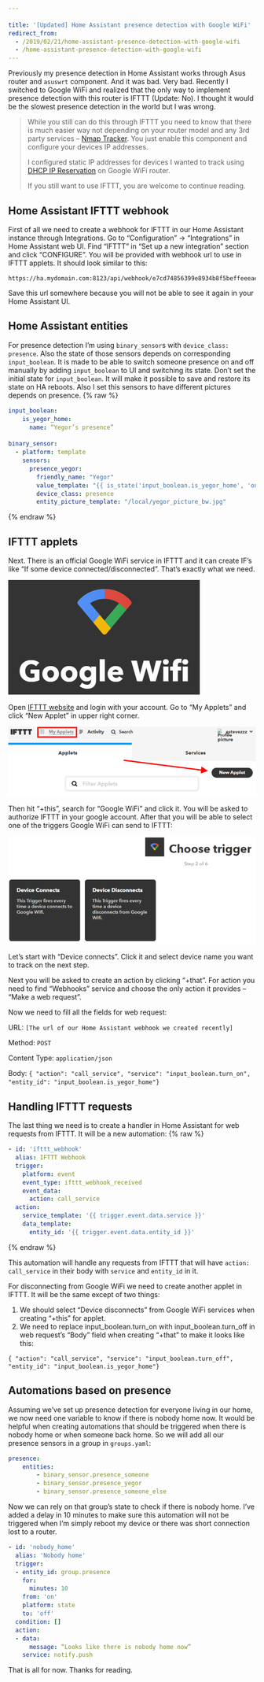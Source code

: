 ```yaml
---

title: '[Updated] Home Assistant presence detection with Google WiFi'
redirect_from:
  - /2019/02/21/home-assistant-presence-detection-with-google-wifi
  - /home-assistant-presence-detection-with-google-wifi
---
```


Previously my presence detection in Home Assistant works through Asus router and `asuswrt` component. And it was bad. Very bad. Recently I switched to Google WiFi and realized that the only way to implement presence detection with this router is IFTTT (Update: No). I thought it would be the slowest presence detection in the world but I was wrong.

> While you still can do this through IFTTT you need to know that there is much easier way not depending on your router model and any 3rd party services – [Nmap Tracker](https://www.home-assistant.io/integrations/nmap_tracker/). You just enable this component and configure your devices IP addresses.
>
> I configured static IP addresses for devices I wanted to track using [DHCP IP Reservation](https://support.google.com/wifi/answer/6274660?hl=en) on Google WiFi router.
>
> If you still want to use IFTTT, you are welcome to continue reading.

## Home Assistant IFTTT webhook
First of all we need to create a webhook for IFTTT in our Home Assistant instance through Integrations. Go to “Configuration” -> “Integrations” in Home Assistant web UI. Find “IFTTT” in “Set up a new integration” section and click “CONFIGURE”. You will be provided with webhook url to use in IFTTT applets. It should look similar to this:

```
https://ha.mydomain.com:8123/api/webhook/e7cd74856399e8934b8f5beffeeeaee4c351cdc8373647585ec040c7b69c2b999
```
Save this url somewhere because you will not be able to see it again in your Home Assistant UI.

## Home Assistant entities
For presence detection I’m using `binary_sensor`s with `device_class: presence`. Also the state of those sensors depends on corresponding `input_boolean`. It is made to be able to switch someone presence on and off manually by adding `input_boolean` to UI and switching its state. Don’t set the initial state for `input_boolean`. It will make it possible to save and restore its state on HA reboots. Also I set this sensors to have different pictures depends on presence.
{% raw %}
```yaml
input_boolean:
    is_yegor_home:
      name: “Yegor’s presence”

binary_sensor:
  - platform: template
    sensors:
      presence_yegor:
        friendly_name: "Yegor"
        value_template: "{{ is_state('input_boolean.is_yegor_home', 'on') }}"
        device_class: presence
        entity_picture_template: "/local/yegor_picture_bw.jpg"
```
{% endraw %}
## IFTTT applets
Next. There is an official Google WiFi service in IFTTT and it can create IF’s like “If some device connected/disconnected”. That’s exactly what we need.

![image](/img/2019-02-21/ifttt_google_wifi.png)

Open [IFTTT website](https://ifttt.com/) and login with your account. Go to “My Applets” and click “New Applet” in upper right corner.

![image](/img/2019-02-21/screenshot-ifttt.com-2019.02.21-11-10-25.png)

Then hit “+this”, search for “Google WiFi” and click it. You will be asked to authorize IFTTT in your google account. After that you will be able to select one of the triggers Google WiFi can send to IFTTT:

![image](/img/2019-02-21/screenshot-ifttt.com-2019.02.21-11-20-06.png)

Let’s start with “Device connects”. Click it and select device name you want to track on the next step.

Next you will be asked to create an action by clicking “+that”. For action you need to find “Webhooks” service and choose the only action it provides – “Make a web request”.

Now we need to fill all the fields for web request:

URL: `[The url of our Home Assistant webhook we created recently]`

Method: `POST`

Content Type: `application/json`

Body: `{ "action": "call_service", "service": "input_boolean.turn_on", "entity_id": "input_boolean.is_yegor_home"}`

<div class="adsblock">
<script async src="https://pagead2.googlesyndication.com/pagead/js/adsbygoogle.js"></script>
<ins class="adsbygoogle"
     style="display:block; text-align:center;"
     data-ad-layout="in-article"
     data-ad-format="fluid"
     data-ad-client="ca-pub-6530242109614004"
     data-ad-slot="2178866199"></ins>
<script>
     (adsbygoogle = window.adsbygoogle || []).push({});
</script>
</div>

## Handling IFTTT requests

The last thing we need is to create a handler in Home Assistant for web requests from IFTTT. It will be a new automation:
{% raw %}
```yaml
- id: 'ifttt_webhook'
  alias: IFTTT Webhook
  trigger:
    platform: event
    event_type: ifttt_webhook_received
    event_data:
      action: call_service
  action:
    service_template: '{{ trigger.event.data.service }}'
    data_template:
      entity_id: '{{ trigger.event.data.entity_id }}'
```
{% endraw %}

This automation will handle any requests from IFTTT that will have `action: call_service` in their body with `service` and `entity_id` in it.

For disconnecting from Google WiFi we need to create another applet in IFTTT. It will be the same except of two things:

1. We should select “Device disconnects” from Google WiFi services when creating “+this” for applet.
2. We need to replace input_boolean.turn_on with input_boolean.turn_off in web request’s “Body” field when creating “+that” to make it looks like this:

```
{ "action": "call_service", "service": "input_boolean.turn_off", "entity_id": "input_boolean.is_yegor_home"}
```

## Automations based on presence
Assuming we’ve set up presence detection for everyone living in our home, we now need one variable to know if there is nobody home now. It would be helpful when creating automations that should be triggered when there is nobody home or when someone back home. So we will add all our presence sensors in a group in `groups.yaml`:

```yaml
presence:
    entities:
        - binary_sensor.presence_someone
        - binary_sensor.presence_yegor
        - binary_sensor.presence_someone_else
```

Now we can rely on that group’s state to check if there is nobody home. I’ve added a delay in 10 minutes to make sure this automation will not be triggered when I’m simply reboot my device or there was short connection lost to a router.

```yaml
- id: 'nobody_home'
  alias: 'Nobody home'
  trigger:
  - entity_id: group.presence
    for:
      minutes: 10
    from: 'on'
    platform: state
    to: 'off'
  condition: []
  action:
  - data:
      message: “Looks like there is nobody home now”
    service: notify.push
```

That is all for now. Thanks for reading.